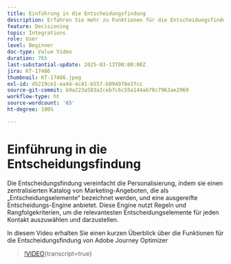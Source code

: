 ```yaml
---
title: Einführung in die Entscheidungsfindung
description: Erfahren Sie mehr zu Funktionen für die Entscheidungsfindung in Journey Optimizer.
feature: Decisioning
topic: Integrations
role: User
level: Beginner
doc-type: Value Video
duration: 765
last-substantial-update: 2025-03-13T00:00:00Z
jira: KT-17486
thumbnail: KT-17486.jpeg
exl-id: d5219ce1-ea44-4c41-b557-b094978e37cc
source-git-commit: b9a223a583a2ceb7c6c55a144ab78c7963ae2969
workflow-type: ht
source-wordcount: '65'
ht-degree: 100%

---
```


# Einführung in die Entscheidungsfindung

Die Entscheidungsfindung vereinfacht die Personalisierung, indem sie einen zentralisierten Katalog von Marketing-Angeboten, die als „Entscheidungselemente“ bezeichnet werden, und eine ausgereifte Entscheidungs-Engine anbietet. Diese Engine nutzt Regeln und Rangfolgekriterien, um die relevantesten Entscheidungselemente für jeden Kontakt auszuwählen und darzustellen.

In diesem Video erhalten Sie einen kurzen Überblick über die Funktionen für die Entscheidungsfindung von Adobe Journey Optimizer

>[!VIDEO](https://video.tv.adobe.com/v/3451101?quality=12&learn=on){transcript=true}
